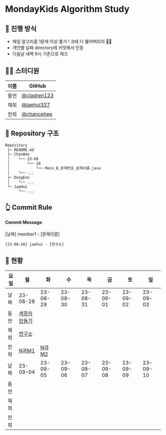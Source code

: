 # MondayKids Algorithm Study

## 🥇 진행 방식

- 매일 알고리즘 1문제 이상 풀기 ! 코테 다 뚫어버리자 👊🏻
- 개인별 날짜 directory에 커밋해서 인증
- 다음날 새벽 6시 기준으로 체크

## 👨‍💻 스터디원

| 이름 | GitHub                                       |
| ---- | -------------------------------------------- |
| 동언 | [@cladren123](https://github.com/cladren123) |
| 재희 | [@jaehui327](https://github.com/jaehui327)   |
| 찬희 | [@chancehee](https://github.com/chancehee)   |

## 📑 Repository 구조

```bash
Repository
 ├─ README.md
 ├─ ChanHee
 │    └── 23-08
 │        └── 28
 │            └── Main_B_문제번호_문제이름.java
 │    └── ...
 ├─ DongEon
 │    └── ...
 └─ JaeHui
      └── ...
```

## 👆 Commit Rule

#### Commit Message

[날짜] member1 - [문제이름]

```
[23-08-28] jaehui - [연구소]
```

## 📝 현황

| 요일 | 월                                                    | 화       | 수       | 목       | 금       | 토       | 일       |
| ---- | ----------------------------------------------------- | -------- | -------- | -------- | -------- | -------- | -------- |
| 날짜 | 23-08-28                                              | 23-08-29 | 23-08-30 | 23-08-31 | 23-09-01 | 23-09-02 | 23-09-03 |
| 동언 | [색종이 만들기](https://www.acmicpc.net/problem/2630) |          |          |          |          |          |          |
| 재희 | [연구소](https://www.acmicpc.net/problem/14502)       |          |          |          |          |          |          |
| 찬희 | [N과M1](https://www.acmicpc.net/problem/15649) | [N과M2](https://www.acmicpc.net/problem/15650) |          |          |          |          |          |
| 날짜 | 23-09-04                                              | 23-09-05 | 23-09-06 | 23-09-07 | 23-09-08 | 23-09-09 | 23-09-10 |
| 동언 |                                                       |          |          |          |          |          |          |
| 재희 |                                                       |          |          |          |          |          |          |
| 찬희 |                                                       |          |          |          |          |          |          |
